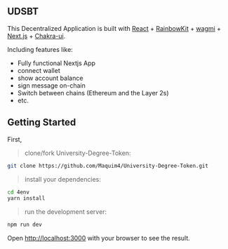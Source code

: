 ## UDSBT

This Decentralized Application is built with [React](https://fr.reactjs.org/) + [RainbowKit](https://rainbowkit.com) + [wagmi](https://wagmi.sh) + [Next.js](https://nextjs.org/) + [Chakra-ui](https://chakra-ui.com/).

Including features like:
- Fully functional Nextjs App
- connect wallet
- show account balance
- sign message on-chain
- Switch between chains (Ethereum and the Layer 2s)
- etc.

## Getting Started

First, 
> clone/fork University-Degree-Token:

```bash
git clone https://github.com/Maquim4/University-Degree-Token.git
```

> install your dependencies:

```bash
cd 4env
yarn install
```

> run the development server:

```bash
npm run dev
```

Open [http://localhost:3000](http://localhost:3000) with your browser to see the result.


